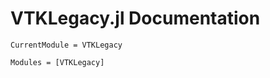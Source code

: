 # VTKLegacy.jl Documentation

```@meta
CurrentModule = VTKLegacy
```

```@autodocs
Modules = [VTKLegacy]
```